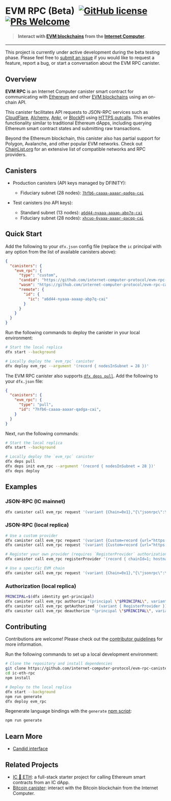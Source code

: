 # EVM RPC (Beta) &nbsp;[![GitHub license](https://img.shields.io/badge/license-Apache%202.0-blue.svg)](https://opensource.org/licenses/Apache-2.0) [![PRs Welcome](https://img.shields.io/badge/PRs-welcome-brightgreen.svg)](https://github.com/internet-computer-protocol/evm-rpc-canister/issues)

> #### Interact with [EVM blockchains](https://chainlist.org/?testnets=true) from the [Internet Computer](https://internetcomputer.org/).

---

This project is currently under active development during the beta testing phase. Please feel free to [submit an issue](https://github.com/internet-computer-protocol/evm-rpc-canister/issues) if you would like to request a feature, report a bug, or start a conversation about the EVM RPC canister.

## Overview

**EVM RPC** is an Internet Computer canister smart contract for communicating with [Ethereum](https://ethereum.org/en/) and other [EVM blockchains](https://chainlist.org/?testnets=true) using an on-chain API. 

This canister facilitates API requests to JSON-RPC services such as [CloudFlare](https://www.cloudflare.com/en-gb/web3/), [Alchemy](https://www.alchemy.com/), [Ankr](https://www.ankr.com/), or [BlockPI](https://blockpi.io/) using [HTTPS outcalls](https://internetcomputer.org/https-outcalls). This enables functionality similar to traditional Ethereum dApps, including querying Ethereum smart contract states and submitting raw transactions.

Beyond the Ethereum blockchain, this canister also has partial support for Polygon, Avalanche, and other popular EVM networks. Check out [ChainList.org](https://chainlist.org/?testnets=true) for an extensive list of compatible networks and RPC providers.

## Canisters

* Production canisters (API keys managed by DFINITY):
  * Fiduciary subnet (28 nodes): [`7hfb6-caaaa-aaaar-qadga-cai`](https://dashboard.internetcomputer.org/canister/7hfb6-caaaa-aaaar-qadga-cai)

* Test canisters (no API keys):
  * Standard subnet (13 nodes): [`a6d44-nyaaa-aaaap-abp7q-cai`](https://dashboard.internetcomputer.org/canister/a6d44-nyaaa-aaaap-abp7q-cai)
  * Fiduciary subnet (28 nodes): [`xhcuo-6yaaa-aaaar-qacqq-cai`](https://dashboard.internetcomputer.org/canister/xhcuo-6yaaa-aaaar-qacqq-cai)

## Quick Start

Add the following to your `dfx.json` config file (replace the `ic` principal with any option from the list of available canisters above):

```json
{
  "canisters": {
    "evm_rpc": {
      "type": "custom",
      "candid": "https://github.com/internet-computer-protocol/evm-rpc-canister/releases/latest/download/evm_rpc.did",
      "wasm": "https://github.com/internet-computer-protocol/evm-rpc-canister/releases/latest/download/evm_rpc_dev.wasm.gz",
      "remote": {
        "id": {
          "ic": "a6d44-nyaaa-aaaap-abp7q-cai"
        }
      }
    }
  }
}
```

Run the following commands to deploy the canister in your local environment:

```sh
# Start the local replica
dfx start --background

# Locally deploy the `evm_rpc` canister
dfx deploy evm_rpc --argument '(record { nodesInSubnet = 28 })'
```

The EVM RPC canister also supports [`dfx deps pull`](https://internetcomputer.org/docs/current/references/cli-reference/dfx-deps). Add the following to your `dfx.json` file:

```json
{
  "canisters": {
    "evm_rpc": {
      "type": "pull",
      "id": "7hfb6-caaaa-aaaar-qadga-cai",
    }
  }
}
```

Next, run the following commands:

```sh
# Start the local replica
dfx start --background

# Locally deploy the `evm_rpc` canister
dfx deps pull
dfx deps init evm_rpc --argument '(record { nodesInSubnet = 28 })'
dfx deps deploy
```

## Examples

### JSON-RPC (IC mainnet)

```bash
dfx canister call evm_rpc request '(variant {Chain=0x1},"{\"jsonrpc\":\"2.0\",\"method\":\"eth_gasPrice\",\"params\":[],\"id\":1}",1000)' --wallet $(dfx identity get-wallet --ic) --with-cycles 1000000000 --ic
```

### JSON-RPC (local replica)

```bash
# Use a custom provider
dfx canister call evm_rpc request '(variant {Custom=record {url="https://cloudflare-eth.com"}},"{\"jsonrpc\":\"2.0\",\"method\":\"eth_gasPrice\",\"params\":[],\"id\":1}",1000)' --wallet $(dfx identity get-wallet) --with-cycles 1000000000
dfx canister call evm_rpc request '(variant {Custom=record {url="https://ethereum.publicnode.com"}},"{\"jsonrpc\":\"2.0\",\"method\":\"eth_gasPrice\",\"params\":[],\"id\":1}",1000)' --wallet $(dfx identity get-wallet) --with-cycles 1000000000

# Register your own provider (requires `RegisterProvider` authorization)
dfx canister call evm_rpc registerProvider '(record { chainId=1; hostname="cloudflare-eth.com"; credentialPath="/v1/mainnet"; cyclesPerCall=0; cyclesPerMessageByte=0; })'

# Use a specific EVM chain
dfx canister call evm_rpc request '(variant {Chain=0x1},"{\"jsonrpc\":\"2.0\",\"method\":\"eth_gasPrice\",\"params\":[],\"id\":1}",1000)' --wallet $(dfx identity get-wallet) --with-cycles 1000000000
```

### Authorization (local replica)

```bash
PRINCIPAL=$(dfx identity get-principal)
dfx canister call evm_rpc authorize "(principal \"$PRINCIPAL\", variant { RegisterProvider })"
dfx canister call evm_rpc getAuthorized '(variant { RegisterProvider })'
dfx canister call evm_rpc deauthorize "(principal \"$PRINCIPAL\", variant { RegisterProvider })"
```

## Contributing

Contributions are welcome! Please check out the [contributor guidelines](https://github.com/internet-computer-protocol/evm-rpc-canister/blob/main/.github/CONTRIBUTING.md) for more information.

Run the following commands to set up a local development environment:

```bash
# Clone the repository and install dependencies
git clone https://github.com/internet-computer-protocol/evm-rpc-canister
cd ic-eth-rpc
npm install

# Deploy to the local replica
dfx start --background
npm run generate
dfx deploy evm_rpc
```

Regenerate language bindings with the `generate` [npm script](https://docs.npmjs.com/cli/v10/using-npm/scripts):

```bash
npm run generate
```

## Learn More

* [Candid interface](https://github.com/internet-computer-protocol/evm-rpc-canister/blob/main/candid/evm_rpc.did)

## Related Projects

* [IC 🔗 ETH](https://github.com/dfinity/ic-eth-starter): a full-stack starter project for calling Ethereum smart contracts from an IC dApp.
* [Bitcoin canister](https://github.com/dfinity/bitcoin-canister): interact with the Bitcoin blockchain from the Internet Computer.
